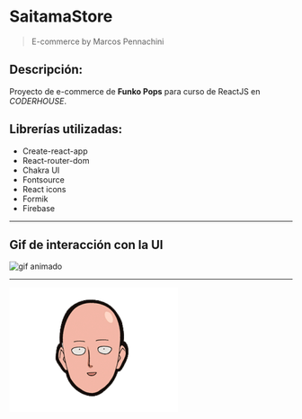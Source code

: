 # SaitamaStore 

> E-commerce by Marcos Pennachini

## Descripción:

Proyecto de e-commerce de **Funko Pops** para curso de ReactJS en _CODERHOUSE_.

## Librerías utilizadas:

- Create-react-app
- React-router-dom
- Chakra UI
- Fontsource
- React icons
- Formik
- Firebase

---

## Gif de interacción con la UI

![gif animado](./src/assets/screenshot/saitamaStore.gif)

---

![saitama](./src/assets/img/saitama-face.png)